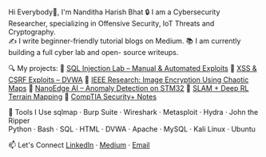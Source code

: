 Hi Everybody👋, I'm Nanditha Harish Bhat
🔒 I am a Cybersecurity Researcher, specializing in Offensive Security, IoT Threats and Cryptography.  
✍️ I write beginner-friendly tutorial blogs on Medium. 
📚 I am currently building a full cyber lab and open- source writeups.

🔍 My projects:
🔗 [SQL Injection Lab – Manual & Automated Exploits](https://github.com/Nanditha-Bhat/offensive-security-lab)
🔗 [XSS & CSRF Exploits – DVWA](https://github.com/Nanditha-Bhat/xss-csrf-lab)
🔗 [IEEE Research: Image Encryption Using Chaotic Maps](https://ieeexplore.ieee.org/document/10391648)
🔗 [NanoEdge AI – Anomaly Detection on STM32](https://github.com/Nanditha-Bhat/nanoedge-anomaly-iot)
🔗 [SLAM + Deep RL Terrain Mapping](https://github.com/Nanditha-Bhat/slam-rl-robotics)
🔗 [CompTIA Security+ Notes](https://github.com/Nanditha-Bhat/notes-security-plus)

🧰 Tools I Use
sqlmap · Burp Suite · Wireshark · Metasploit · Hydra · John the Ripper  
Python · Bash · SQL · HTML · DVWA · Apache · MySQL · Kali Linux · Ubuntu

📫 Let's Connect
[LinkedIn](https://www.linkedin.com/in/nandithahbhat) · 
[Medium](https://medium.com/@nandithahbhat) · 
[Email](mailto:nandithahbhat@gmail.com)
